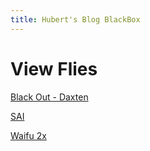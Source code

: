 ```yaml
---
title: Hubert's Blog BlackBox
---
```


# View Flies

 [Black Out - Daxten](https://trle5.tk/files/Black%20Out%20-%20Daxten.mp3)

 [SAI](https://trle5.tk/files/SAI-4.5.apk)

 [Waifu 2x](https://trle5.tk/files/Waifu2xncnn-1.6.25.apks)